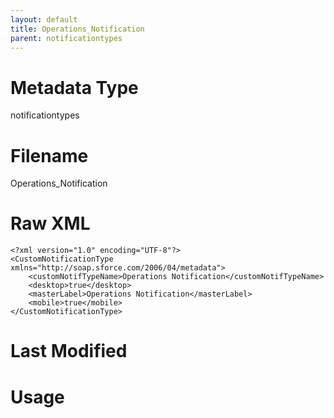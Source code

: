 ```yaml
---
layout: default
title: Operations_Notification
parent: notificationtypes
---
```

# Metadata Type
notificationtypes


# Filename 
Operations_Notification


# Raw XML
```
<?xml version="1.0" encoding="UTF-8"?>
<CustomNotificationType xmlns="http://soap.sforce.com/2006/04/metadata">
    <customNotifTypeName>Operations Notification</customNotifTypeName>
    <desktop>true</desktop>
    <masterLabel>Operations Notification</masterLabel>
    <mobile>true</mobile>
</CustomNotificationType>
```


# Last Modified


# Usage
